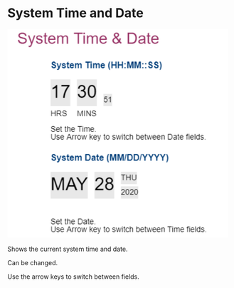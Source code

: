 # System Time and Date #

![](./img/thinkcentre_system_time_and_date.png)

Shows the current system time and date. 

Can be changed.

Use the arrow keys to switch between fields.


</details>
